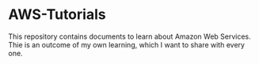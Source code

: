 # AWS-Tutorials

This repository contains documents to learn about Amazon Web Services. Thie is an outcome of my own learning, which I want to share with every one.